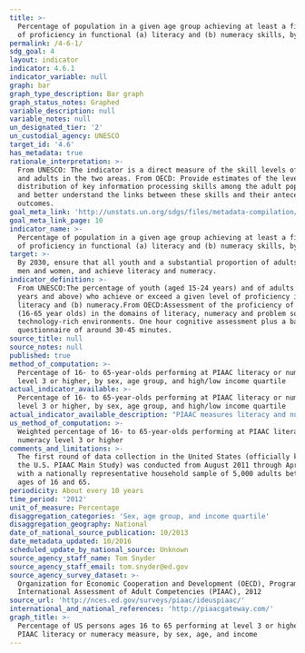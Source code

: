 ```yaml
---
title: >-
  Percentage of population in a given age group achieving at least a fixed level
  of proficiency in functional (a) literacy and (b) numeracy skills, by sex
permalink: /4-6-1/
sdg_goal: 4
layout: indicator
indicator: 4.6.1
indicator_variable: null
graph: bar
graph_type_description: Bar graph
graph_status_notes: Graphed
variable_description: null
variable_notes: null
un_designated_tier: '2'
un_custodial_agency: UNESCO
target_id: '4.6'
has_metadata: true
rationale_interpretation: >-
  From UNESCO: The indicator is a direct measure of the skill levels of youth
  and adults in the two areas. From OECD: Provide estimates of the level and
  distribution of key information processing skills among the adult population
  and better understand the links between these skills and their antecedents and
  outcomes.
goal_meta_link: 'http://unstats.un.org/sdgs/files/metadata-compilation/Metadata-Goal-4.pdf'
goal_meta_link_page: 10
indicator_name: >-
  Percentage of population in a given age group achieving at least a fixed level
  of proficiency in functional (a) literacy and (b) numeracy skills, by sex
target: >-
  By 2030, ensure that all youth and a substantial proportion of adults, both
  men and women, and achieve literacy and numeracy.
indicator_definition: >-
  From UNESCO:The percentage of youth (aged 15-24 years) and of adults (aged 15
  years and above) who achieve or exceed a given level of proficiency in (a)
  literacy and (b) numeracy.From OECD:Assessment of the proficiency of adults
  (16-65 year olds) in the domains of literacy, numeracy and problem solving in
  technology-rich environments. One hour cognitive assessment plus a background
  questionnaire of around 30-45 minutes.
source_title: null
source_notes: null
published: true
method_of_computation: >-
  Percentage of 16- to 65-year-olds performing at PIAAC literacy or numeracy
  level 3 or higher, by sex, age group, and high/low income quartile
actual_indicator_available: >-
  Percentage of 16- to 65-year-olds performing at PIAAC literacy or numeracy
  level 3 or higher, by sex, age group, and high/low income quartile
actual_indicator_available_description: "PIAAC measures literacy and numeracy in both paper and computer modes. Items that measure problem solving in technology-rich environments are only computer-administered. Reading components tasks are only administered in the paper-and-pencil mode. All participating countries are required to assess the literacy and numeracy domains, but the problem solving and reading components domains are both optional. The United States assessed all four domains. PIAAC tasks developed for all four domains are authentic, culturally appropriate, and drawn from real-life situations that are expected to be of importance or relevance in different contexts. Tasks' contents and questions are intended to reflect the purposes of adults' daily lives across cultures, even if they are not necessarily familiar to all adults in all countries. Variable name                  Variable label I4_6_1_literacy_total\t\tPIAAC, literacy, level 3 or higher, total I4_6_1_literacy_male\t\tPIAAC, literacy, level 3 or higher, male I4_6_1_literacy_female\t\tPIAAC, literacy, level 3 or higher, female I4_6_1_literacy_24\t\t    PIAAC, literacy, level 3 or higher, 24 or less I4_6_1_literacy_34\t\t    PIAAC, literacy, level 3 or higher, 25 to 34 I4_6_1_literacy_44\t\t    PIAAC, literacy, level 3 or higher, 35 to 44 I4_6_1_literacy54\t\t    PIAAC, literacy, level 3 or higher, 45 to 54 I4_6_1_literacy_65\t\t    PIAAC, literacy, level 3 or higher, 55 to 64 I4_6_1_literacy_lowinc\t\tPIAAC, literacy, level 3 or higher, lowest income quartile I4_6_1_literacy_highinc\t\tPIAAC, literacy, level 3 or higher, highest income quartile I4_6_1_numeracy_total\t\tPIAAC, numeracy, level 3 or higher, total I4_6_1_numeracy_male\t\tPIAAC, numeracy, level 3 or higher, male I4_6_1_numeracy_female\t\tPIAAC, numeracy, level 3 or higher, female I4_6_1_numeracy_24\t\t    PIAAC, numeracy, level 3 or higher, 24 or less I4_6_1_numeracy_34\t\t    PIAAC, numeracy, level 3 or higher, 25 to 34 I4_6_1_numeracy_44\t\t    PIAAC, numeracy, level 3 or higher, 35 to 44 I4_6_1_numeracy54\t\t    PIAAC, numeracy, level 3 or higher, 45 to 54 I4_6_1_numeracy_65\t\t    PIAAC, numeracy, level 3 or higher, 55 or older I4_6_1_numeracy_lowinc\t\tPIAAC, numeracy, level 3 or higher, lowest income quartile I4_6_1_numeracy_highinc\t\tPIAAC, numeracy, level 3 or higher, highest income quartile"
us_method_of_computation: >-
  Weighted percentage of 16- to 65-year-olds performing at PIAAC literacy or
  numeracy level 3 or higher
comments_and_limitations: >-
  The first round of data collection in the United States (officially known as
  the U.S. PIAAC Main Study) was conducted from August 2011 through April 2012
  with a nationally representative household sample of 5,000 adults between the
  ages of 16 and 65.
periodicity: About every 10 years
time_period: '2012'
unit_of_measure: Percentage
disaggregation_categories: 'Sex, age group, and income quartile'
disaggregation_geography: National
date_of_national_source_publication: 10/2013
date_metadata_updated: 10/2016
scheduled_update_by_national_source: Unknown
source_agency_staff_name: Tom Snyder
source_agency_staff_email: tom.snyder@ed.gov
source_agency_survey_dataset: >-
  Organization for Economic Cooperation and Development (OECD), Program for the
  International Assessment of Adult Competencies (PIAAC), 2012
source_url: 'http://nces.ed.gov/surveys/piaac/ideuspiaac/'
international_and_national_references: 'http://piaacgateway.com/'
graph_title: >-
  Percentage of US persons ages 16 to 65 performing at level 3 or higher of the
  PIAAC literacy or numeracy measure, by sex, age, and income
---
```

